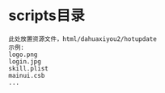 # scripts目录
```text
此处放置资源文件，html/dahuaxiyou2/hotupdate
示例:
logo.png
login.jpg
skill.plist
mainui.csb
...
```